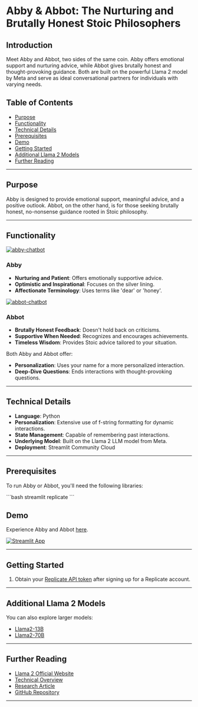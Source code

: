 # Abby & Abbot: The Nurturing and Brutally Honest Stoic Philosophers

## Introduction

Meet Abby and Abbot, two sides of the same coin. Abby offers emotional support and nurturing advice, while Abbot gives brutally honest and thought-provoking guidance. Both are built on the powerful Llama 2 model by Meta and serve as ideal conversational partners for individuals with varying needs.

## Table of Contents
- [Purpose](#purpose)
- [Functionality](#functionality)
- [Technical Details](#technical-details)
- [Prerequisites](#prerequisites)
- [Demo](#demo)
- [Getting Started](#getting-started)
- [Additional Llama 2 Models](#additional-llama-2-models)
- [Further Reading](#further-reading)

---

## Purpose

Abby is designed to provide emotional support, meaningful advice, and a positive outlook. Abbot, on the other hand, is for those seeking brutally honest, no-nonsense guidance rooted in Stoic philosophy.

---

## Functionality

[![abby-chatbot](https://files.juanjaramillo.tech/abby.webp)]([https://abby-chatbot.streamlit.app](https://abby-chatbot.streamlit.app))

### Abby
- **Nurturing and Patient**: Offers emotionally supportive advice.
- **Optimistic and Inspirational**: Focuses on the silver lining.
- **Affectionate Terminology**: Uses terms like 'dear' or 'honey'.

[![abbot-chatbot](https://files.juanjaramillo.tech/abbot.webp)]([https://abbot-chatbot.streamlit.app](https://abbot-chatbot.streamlit.app))

### Abbot
- **Brutally Honest Feedback**: Doesn't hold back on criticisms.
- **Supportive When Needed**: Recognizes and encourages achievements.
- **Timeless Wisdom**: Provides Stoic advice tailored to your situation.

Both Abby and Abbot offer:
- **Personalization**: Uses your name for a more personalized interaction.
- **Deep-Dive Questions**: Ends interactions with thought-provoking questions.

---

## Technical Details

- **Language**: Python
- **Personalization**: Extensive use of f-string formatting for dynamic interactions.
- **State Management**: Capable of remembering past interactions.
- **Underlying Model**: Built on the Llama 2 LLM model from Meta.
- **Deployment**: Streamlit Community Cloud

---

## Prerequisites

To run Abby or Abbot, you'll need the following libraries:

\`\`\`bash
streamlit
replicate
\`\`\`

## Demo

Experience Abby and Abbot [here](https://llama2.streamlitapp.com/).

[![Streamlit App](https://static.streamlit.io/badges/streamlit_badge_black_white.svg)](https://llama2.streamlitapp.com/)

---

## Getting Started

1. Obtain your [Replicate API token](https://replicate.com/account/api-tokens) after signing up for a Replicate account.

---

## Additional Llama 2 Models

You can also explore larger models:
- [Llama2-13B](https://replicate.com/a16z-infra/llama13b-v2-chat)
- [Llama2-70B](https://replicate.com/replicate/llama70b-v2-chat)

---

## Further Reading

- [Llama 2 Official Website](https://ai.meta.com/llama/)
- [Technical Overview](https://ai.meta.com/resources/models-and-libraries/llama/)
- [Research Article](https://ai.meta.com/research/publications/llama-2-open-foundation-and-fine-tuned-chat-models/)
- [GitHub Repository](https://github.com/facebookresearch/llama/tree/main)

---
